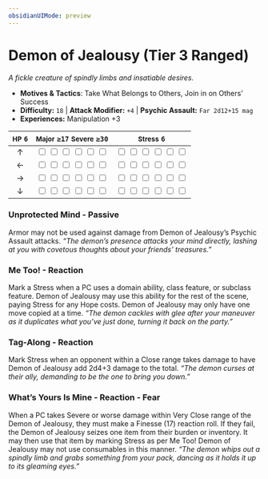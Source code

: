 ```yaml
---
obsidianUIMode: preview
---
```

# Demon of Jealousy (Tier 3 Ranged)

*A fickle creature of spindly limbs and insatiable desires.*

- **Motives & Tactics**: Take What Belongs to Others, Join in on Others’ Success
- **Difficulty:** `18` | **Attack Modifier:** `+4` | **Psychic Assault:** `Far 2d12+15 mag`
- **Experiences:** Manipulation +3

| <small>HP</small> `6` | <small>Major</small> `≥17` <small>Severe</small> `≥30` | <small>Stress</small> `6` |
|:-:|:-:|:-:|
| ↑ |  <input type="checkbox" unchecked id="18572da8"> <input type="checkbox" unchecked id="1c70d3a2"> <input type="checkbox" unchecked id="ea7454cd"> <input type="checkbox" unchecked id="0b48625b"> <input type="checkbox" unchecked id="f8ad596c"> <input type="checkbox" unchecked id="5368cc94"> |  <input type="checkbox" unchecked id="31783d64"> <input type="checkbox" unchecked id="c1053b85"> <input type="checkbox" unchecked id="93a154b3"> <input type="checkbox" unchecked id="beb6adf1"> <input type="checkbox" unchecked id="ae5ed114"> <input type="checkbox" unchecked id="7d6684aa"> |
| ← |  <input type="checkbox" unchecked id="64da3d49"> <input type="checkbox" unchecked id="7231223f"> <input type="checkbox" unchecked id="f08e8ba6"> <input type="checkbox" unchecked id="c5d07e83"> <input type="checkbox" unchecked id="b5b03dd3"> <input type="checkbox" unchecked id="4ccb7636"> |  <input type="checkbox" unchecked id="a6d41765"> <input type="checkbox" unchecked id="f1ff59bd"> <input type="checkbox" unchecked id="6193d0e4"> <input type="checkbox" unchecked id="5c882826"> <input type="checkbox" unchecked id="eb37b944"> <input type="checkbox" unchecked id="5b7aa7e9"> |
| → |  <input type="checkbox" unchecked id="5243851b"> <input type="checkbox" unchecked id="f0af50ff"> <input type="checkbox" unchecked id="33157690"> <input type="checkbox" unchecked id="b2505efa"> <input type="checkbox" unchecked id="4af1e334"> <input type="checkbox" unchecked id="7a29be4c"> |  <input type="checkbox" unchecked id="060952f7"> <input type="checkbox" unchecked id="b20b79f1"> <input type="checkbox" unchecked id="e602b5b1"> <input type="checkbox" unchecked id="f71c57fc"> <input type="checkbox" unchecked id="7f393ba1"> <input type="checkbox" unchecked id="793405f9"> |
| ↓ |  <input type="checkbox" unchecked id="8ebf249a"> <input type="checkbox" unchecked id="4fd58337"> <input type="checkbox" unchecked id="2ca53f18"> <input type="checkbox" unchecked id="cda96027"> <input type="checkbox" unchecked id="0cfa243c"> <input type="checkbox" unchecked id="84d9c14b"> |  <input type="checkbox" unchecked id="4cf88f5d"> <input type="checkbox" unchecked id="90a408a8"> <input type="checkbox" unchecked id="5fadc996"> <input type="checkbox" unchecked id="20a8f993"> <input type="checkbox" unchecked id="e1e53a80"> <input type="checkbox" unchecked id="b7735418"> |

### Unprotected Mind - Passive

Armor may not be used against damage from Demon of Jealousy’s Psychic Assault attacks. *“The demon’s presence attacks your mind directly, lashing at you with covetous thoughts about your friends’ treasures.”*

### Me Too! - Reaction

Mark a Stress when a PC uses a domain ability, class feature, or subclass feature. Demon of Jealousy may use this ability for the rest of the scene, paying Stress for any Hope costs. Demon of Jealousy may only have one move copied at a time. *“The demon cackles with glee after your maneuver as it duplicates what you’ve just done, turning it back on the party.”*

### Tag-Along - Reaction

Mark Stress when an opponent within a Close range takes damage to have Demon of Jealousy add 2d4+3 damage to the total. *“The demon curses at their ally, demanding to be the one to bring you down.”*

### What’s Yours Is Mine - Reaction - Fear

When a PC takes Severe or worse damage within Very Close range of the Demon of Jealousy, they must make a Finesse (17) reaction roll. If they fail, the Demon of Jealousy seizes one item from their burden or inventory. It may then use that item by marking Stress as per Me Too! Demon of Jealousy may not use consumables in this manner. *“The demon whips out a spindly limb and grabs something from your pack, dancing as it holds it up to its gleaming eyes.”*